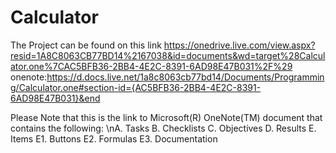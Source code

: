 # Calculator

The Project can be found on this link
https://onedrive.live.com/view.aspx?resid=1A8C8063CB77BD14%2167038&id=documents&wd=target%28Calculator.one%7CAC5BFB36-2BB4-4E2C-8391-6AD98E47B031%2F%29
onenote:https://d.docs.live.net/1a8c8063cb77bd14/Documents/Programming/Calculator.one#section-id={AC5BFB36-2BB4-4E2C-8391-6AD98E47B031}&end

Please Note that this is the link to Microsoft(R) OneNote(TM) document that contains the following:
\nA. Tasks
B. Checklists
C. Objectives
D. Results
E. Items
  E1. Buttons
  E2. Formulas
  E3. Documentation
